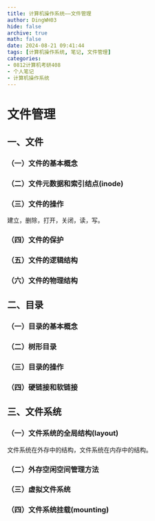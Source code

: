 ```yaml
---
title: 计算机操作系统——文件管理
author: DingWH03
hide: false
archive: true
math: false
date: 2024-08-21 09:41:44
tags: [计算机操作系统, 笔记, 文件管理]
categories: 
- 0812计算机考研408
- 个人笔记
- 计算机操作系统
---
```

# 文件管理

## 一、文件

### （一）文件的基本概念

### （二）文件元数据和索引结点(inode)

### （三）文件的操作

建立，删除，打开，关闭，读，写。

### （四）文件的保护

### （五）文件的逻辑结构

### （六）文件的物理结构

## 二、目录

### （一）目录的基本概念

### （二）树形目录

### （三）目录的操作

### （四）硬链接和软链接

## 三、文件系统

### （一）文件系统的全局结构(layout)

文件系统在外存中的结构，文件系统在内存中的结构。

### （二）外存空闲空间管理方法

### （三）虚拟文件系统

### （四）文件系统挂载(mounting)
